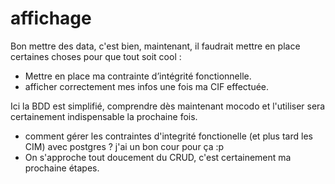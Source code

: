 # affichage

Bon mettre des data, c'est bien, maintenant, il faudrait mettre en place certaines choses pour que tout soit cool :
- Mettre en place ma contrainte d’intégrité fonctionnelle.
- afficher correctement mes infos une fois ma CIF effectuée.

Ici la BDD est simplifié, comprendre dès maintenant mocodo et l'utiliser sera certainement indispensable la prochaine fois.


- comment gérer les contraintes d'integrité fonctionelle (et plus tard les CIM) avec postgres ? j'ai un bon cour pour ça :p
- On s'approche tout doucement du CRUD, c'est certainement ma prochaine étapes.
